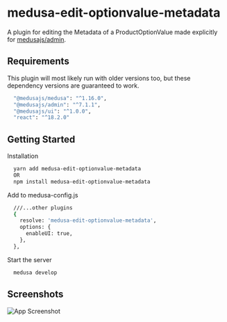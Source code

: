 # medusa-edit-optionvalue-metadata
A plugin for editing the Metadata of a ProductOptionValue made explicitly for [medusajs/admin](https://github.com/medusajs/admin).

## Requirements
This plugin will most likely run with older versions too, but these dependency versions are guaranteed to work.
```bash
  "@medusajs/medusa": "^1.16.0",
  "@medusajs/admin": "^7.1.1",
  "@medusajs/ui": "^1.0.0",
  "react": "^18.2.0"
```

## Getting Started
Installation
```bash
  yarn add medusa-edit-optionvalue-metadata
  OR
  npm install medusa-edit-optionvalue-metadata
```

Add to medusa-config.js
```bash
  ///...other plugins
  {
    resolve: 'medusa-edit-optionvalue-metadata',
    options: {
      enableUI: true,
    },
  },
```

Start the server
```bash
  medusa develop
```


## Screenshots
![App Screenshot](https://github.com/v0eak/medusa-edit-optionvalue-metadata/assets/51446230/820e4491-dcf4-4443-a397-95c67218f4f6)

